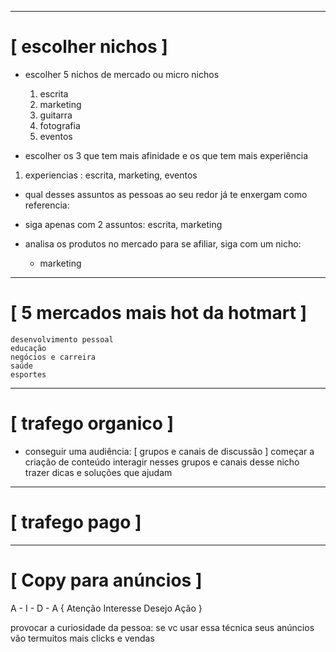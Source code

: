 

-------------------------------------------------
[ escolher nichos ]
===========================
- escolher 5 nichos de mercado ou micro nichos

    1. escrita
    2. marketing
    3. guitarra
    4. fotografia
    5. eventos

- escolher os 3 que tem mais afinidade e os que tem mais experiência

1. experiencias :
    escrita, marketing, eventos

- qual desses assuntos as pessoas ao seu redor já te enxergam como referencia:
- siga apenas com 2 assuntos:
    escrita, marketing

- analisa os produtos no mercado para se afiliar, siga com um nicho:
    - marketing

-------------------------------------------------
[ 5 mercados mais hot da hotmart ]
==================================
    desenvolvimento pessoal
    educação
    negócios e carreira
    saúde
    esportes


-------------------------------------------------
[ trafego organico ]
==========================
- conseguir uma audiência: [ grupos e canais de discussão ]
    começar a criação de conteúdo
    interagir nesses grupos e canais desse nicho
    trazer dicas e soluções que ajudam


-------------------------------------------------
[ trafego pago ]
========================


-------------------------------------------------
[ Copy para anúncios ]
================================
A - I - D - A {
    Atenção
    Interesse
    Desejo
    Ação
}

provocar a curiosidade da pessoa:
    se vc usar essa técnica seus anúncios vão termuitos mais clicks e vendas



